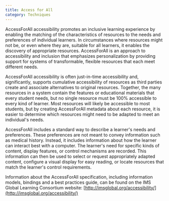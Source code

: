 ```yaml
---
title: Access for All
category: Techniques
---
```

AccessForAll accessibility promotes an inclusive learning experience by enabling the matching of the characteristics of
resources to the needs and preferences of individual learners. In circumstances where resources might not be, or even
where they are, suitable for all learners, it enables the discovery of appropriate resources. AccessForAll is an
approach to accessibility and inclusion that emphasizes personalization by providing support for systems of
transformable, flexible resources that each meet different needs.

AccessForAll accessibility is often just-in-time accessibility and, significantly, supports cumulative accessibility of
resources as third parties create and associate alternatives to original resources. Together, the many resources in a
system contain the features or educational materials that every student needs, but no single resource must be 100%
accessible to every kind of learner. Most resources will likely be accessible to most students, but by creating
AccessForAll metadata about each resource, it is easier to determine which resources might need to be adapted to meet
an individual's needs.

AccessForAll includes a standard way to describe a learner's needs and preferences. These preferences are not meant to
convey information such as medical history. Instead, it includes information about how the learner can interact best
with a computer. The learner's need for specific kinds of content, display features, or control mechanisms are
recorded. This information can then be used to select or request appropriately adapted content, configure a visual
display for easy reading, or locate resources that match the learner's control requirements.

Information about the AccessForAll specification, including information models, bindings and a best practices guide,
can be found on the IMS Global Learning Consortium website: [http://imsglobal.org/accessibility/](http://imsglobal.org/accessibility/)
